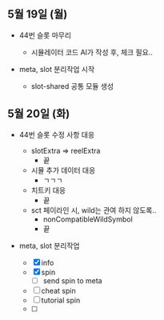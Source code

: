 
## 5월 19일 (월)

- 44번 슬롯 마무리
	- 시뮬레이터 코드 AI가 작성 후, 체크 필요..

- meta, slot 분리작업 시작
	- slot-shared 공통 모듈 생성


## 5월 20일 (화)

- 44번 슬롯 수정 사항 대응
	- slotExtra => reelExtra
		- 끝
	- 시뮬 추가 데이터 대응
		- ㄱㄱㄱ
	- 치트키 대응
		- 끝
	- sct 페이라인 시, wild는 관여 하지 않도록..
		- nonCompatibleWildSymbol
		- 끝

- meta, slot 분리작업
	- [x] info
	- [x] spin
		- [ ] send spin to meta
	- [ ] cheat spin
	- [ ] tutorial spin
	- [ ] 